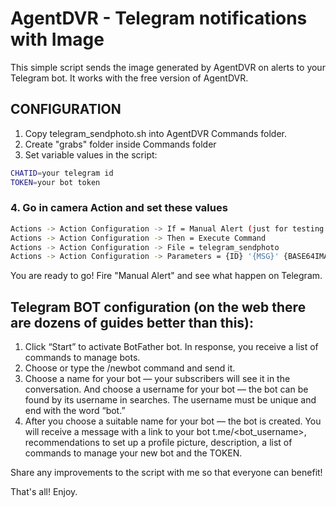 # AgentDVR - Telegram notifications with Image

This simple script sends the image generated by AgentDVR on alerts to your Telegram bot.
It works with the free version of AgentDVR.

## CONFIGURATION

1. Copy telegram_sendphoto.sh into AgentDVR Commands folder.
2. Create "grabs" folder inside Commands folder
3. Set variable values in the script:

```bash
CHATID=your telegram id
TOKEN=your bot token
```

### 4. Go in camera Action and set these values

```bash
Actions -> Action Configuration -> If = Manual Alert (just for testing purposes)
Actions -> Action Configuration -> Then = Execute Command
Actions -> Action Configuration -> File = telegram_sendphoto
Actions -> Action Configuration -> Parameters = {ID} '{MSG}' {BASE64IMAGE}
```

You are ready to go! Fire "Manual Alert" and see what happen on Telegram.

## Telegram BOT configuration (on the web there are dozens of guides better than this):

1. Click “Start” to activate BotFather bot. In response, you receive a list of commands to manage bots.
2. Choose or type the /newbot command and send it.
3. Choose a name for your bot — your subscribers will see it in the conversation. And choose a username for your bot — the bot can be found by its username in searches. The username must be unique and end with the word “bot.”
4. After you choose a suitable name for your bot — the bot is created. You will receive a message with a link to your bot t.me/<bot_username>, recommendations to set up a profile picture, description, a list of commands to manage your new bot and the TOKEN.

Share any improvements to the script with me so that everyone can benefit!

That's all! Enjoy.
